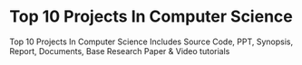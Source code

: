 # Top 10 Projects In Computer Science
Top 10 Projects In Computer Science Includes Source Code, PPT, Synopsis, Report, Documents, Base Research Paper &amp; Video tutorials
